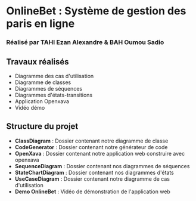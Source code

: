 # OnlineBet : Système de gestion des paris en ligne

### Réalisé par <b>TAHI Ezan Alexandre</b> & <b>BAH Oumou Sadio</b>

## Travaux réalisés

- Diagramme des cas d'utilisation
- Diagramme de classes
- Diagrammes de séquences
- Diagrammes d'états-transitions
- Application Openxava
- Vidéo démo

## Structure du projet

- <b>ClassDiagram</b> : Dossier contenant notre diagramme de classe
- <b>CodeGenerator</b> : Dossier contenant notre générateur de code
- <b>OpenXava</b> : Dossier contenant notre application web construire avec openxava
- <b>SequenceDiagram</b> : Dossier contenant nos diagrammes de séquences
- <b>StateChartDiagram</b> : Dossier contenant nos diagrammes d'états
- <b>UseCaseDiagram</b> : Dossier contenant notre diagramme de cas d'utilisation
- <b>Demo OnlineBet</b> : Vidéo de démonstration de l'application web
